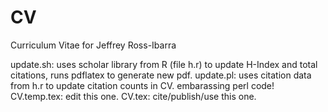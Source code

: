 CV
==

Curriculum Vitae for Jeffrey Ross-Ibarra

update.sh: uses scholar library from R (file h.r) to update H-Index and total citations, runs pdflatex to generate new pdf.
update.pl: uses citation data from h.r to update citation counts in CV. embarassing perl code!
CV.temp.tex: edit this one.
CV.tex: cite/publish/use this one.
